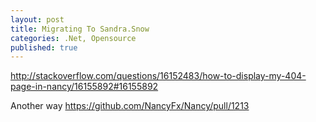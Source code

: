 ```yaml
---
layout: post
title: Migrating To Sandra.Snow
categories: .Net, Opensource
published: true
---
```


http://stackoverflow.com/questions/16152483/how-to-display-my-404-page-in-nancy/16155892#16155892

Another way
https://github.com/NancyFx/Nancy/pull/1213

